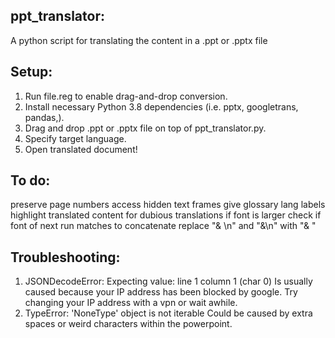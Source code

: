 ## ppt_translator:
A python script for translating the content in a .ppt or .pptx file

## Setup:
1) Run file.reg to enable drag-and-drop conversion.
2) Install necessary Python 3.8 dependencies (i.e. pptx, googletrans, pandas,).
3) Drag and drop .ppt or .pptx file on top of ppt_translator.py.
4) Specify target language.
5) Open translated document!

## To do:
preserve page numbers
access hidden text frames
give glossary lang labels
highlight translated content for dubious translations
if font is larger check if font of next run matches to concatenate
replace "& \n" and "&\n" with "& "

## Troubleshooting:
1) JSONDecodeError: Expecting value: line 1 column 1 (char 0)
Is usually caused because your IP address has been blocked by google.
Try changing your IP address with a vpn or wait awhile.
2) TypeError: 'NoneType' object is not iterable
Could be caused by extra spaces or weird characters within the powerpoint.
